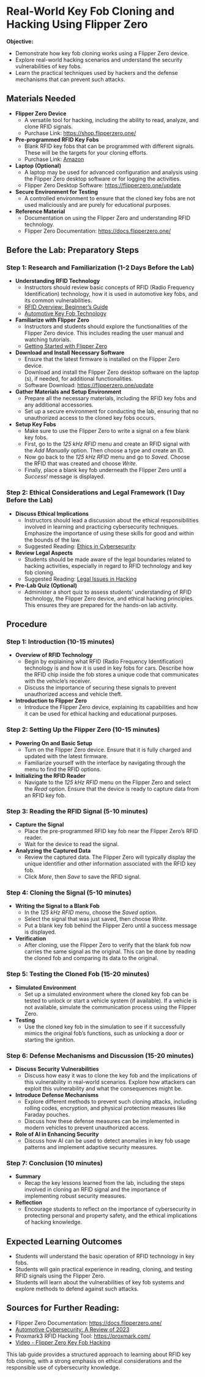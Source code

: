 # Real-World Key Fob Cloning and Hacking Using Flipper Zero

**Objective:**
- Demonstrate how key fob cloning works using a Flipper Zero device.
- Explore real-world hacking scenarios and understand the security vulnerabilities of key fobs.
- Learn the practical techniques used by hackers and the defense mechanisms that can prevent such attacks.

## Materials Needed
- **Flipper Zero Device**
  - A versatile tool for hacking, including the ability to read, analyze, and clone RFID signals.
  - Purchase Link: https://shop.flipperzero.one/
- **Pre-programmed RFID Key Fobs**
  - Blank RFID key fobs that can be programmed with different signals. These will be the targets for your cloning efforts.
  - Purchase Link: [Amazon](https://www.amazon.com/ETEKJOY-Writable-Proximity-Rewritable-Universal/dp/B07GBSP8SD/ref=sr_1_1?dib=eyJ2IjoiMSJ9.zUDykFIb6r6931hbllXcAU-EGtkSaq7kJc03mga5IIimW_7U0-iAwU889yg9oFzuyTqFFaNNdTV6HBG0AoSGcIyPrNBsiJ1prW_7HngX5dUXx0wZgEQwvUuHJ5c9fVASSs6FP0DMMZY3ZtilpD1brX9Dxd8bNUX3yA9hKTVqptlhH72cMCFLsHYR2rqQX0oy0t7jY8fHqhTO63hVvC8eqaQdzcqY4tJcyB8VI8vKvBo.n0-MfyeY4eShWP6tpLL-8qfb7xQIfpjRHt5Nlw9eg-c&dib_tag=se&keywords=Blank%2BRFID%2Bkey%2Bfobs&qid=1722564307&sr=8-1&th=1)
- **Laptop (Optional)**
  - A laptop may be used for advanced configuration and analysis using the Flipper Zero desktop software or for logging the activities.
  - Flipper Zero Desktop Software: https://flipperzero.one/update
- **Secure Environment for Testing**
  - A controlled environment to ensure that the cloned key fobs are not used maliciously and are purely for educational purposes.
- **Reference Material**
  - Documentation on using the Flipper Zero and understanding RFID technology.
  - Flipper Zero Documentation: https://docs.flipperzero.one/

## Before the Lab: Preparatory Steps

### Step 1: Research and Familiarization (1-2 Days Before the Lab)

- **Understanding RFID Technology**
  - Instructors should review basic concepts of RFID (Radio Frequency Identification) technology, how it is used in automotive key fobs, and its common vulnerabilities.
  - [RFID Overview: Beginner’s Guide](https://www.atlasrfidstore.com/rfid-resources/rfid-beginners-guide/?srsltid=AfmBOortVin03SMbpD40Y6Uq1DhLnGUhWwk5o9ge2xT3xmEQO-SYkRwA)
  - [Automotive Key Fob Technology](https://auto.howstuffworks.com/remote-entry2.htm)
- **Familiarize with Flipper Zero**
  - Instructors and students should explore the functionalities of the Flipper Zero device. This includes reading the user manual and watching tutorials.
  - [Getting Started with Flipper Zero](https://www.youtube.com/watch?v=rENJknlWq9o)
- **Download and Install Necessary Software**
  - Ensure that the latest firmware is installed on the Flipper Zero device.
  - Download and install the Flipper Zero desktop software on the laptop (s), if needed, for additional functionalities.
  - Software Download: https://flipperzero.one/update
- **Gather Materials and Setup Environment**
  - Prepare all the necessary materials, including the RFID key fobs and any additional accessories.
  - Set up a secure environment for conducting the lab, ensuring that no unauthorized access to the cloned key fobs occurs.
- **Setup Key Fobs**
  - Make sure to use the Flipper Zero to write a signal on a few blank key fobs. 
  - First, go to the *125 kHz RFID* menu and create an RFID signal with the *Add Manually* option. Then choose a type and create an ID. 
  - Now go back to the *125 kHz RFID* menu and go to *Saved*. Choose the RFID that was created and choose *Write*.
  - Finally, place a blank key fob underneath the Flipper Zero until a *Success!* message is displayed. 

### Step 2: Ethical Considerations and Legal Framework (1 Day Before the Lab)
- **Discuss Ethical Implications**
  - Instructors should lead a discussion about the ethical responsibilities involved in learning and practicing cybersecurity techniques. Emphasize the importance of using these skills for good and within the bounds of the law.
  - Suggested Reading: [Ethics in Cybersecurity](https://www.futureoftech.org/cybersecurity/4-ethical-issues-in-cybersecurity/)
- **Review Legal Aspects**
  - Students should be made aware of the legal boundaries related to hacking activities, especially in regard to RFID technology and key fob cloning.
  - Suggested Reading: [Legal Issues in Hacking](https://dallolaw.com/news/computer-hacking-laws-and-punishments/#:~:text=The%20Computer%20Fraud%20and%20Abuse%20Act%20(CFAA)%20is%20the%20most,system%20for%20an%20unlawful%20purpose.)
- **Pre-Lab Quiz (Optional)**
  - Administer a short quiz to assess students' understanding of RFID technology, the Flipper Zero device, and ethical hacking principles. This ensures they are prepared for the hands-on lab activity.

## Procedure

### Step 1: Introduction (10-15 minutes)

- **Overview of RFID Technology**
  - Begin by explaining what RFID (Radio Frequency Identification) technology is and how it is used in key fobs for cars. Describe how the RFID chip inside the fob stores a unique code that communicates with the vehicle’s receiver.
  - Discuss the importance of securing these signals to prevent unauthorized access and vehicle theft.
- **Introduction to Flipper Zero**
  - Introduce the Flipper Zero device, explaining its capabilities and how it can be used for ethical hacking and educational purposes.

### Step 2: Setting Up the Flipper Zero (10-15 minutes)
- **Powering On and Basic Setup**
  - Turn on the Flipper Zero device. Ensure that it is fully charged and updated with the latest firmware.
  - Familiarize yourself with the interface by navigating through the menu to find the RFID options.
- **Initializing the RFID Reader**
  - Navigate to the *125 kHz RFID* menu on the Flipper Zero and select the *Read* option. Ensure that the device is ready to capture data from an RFID key fob.

### Step 3: Reading the RFID Signal (5-10 minutes)
- **Capture the Signal**
  - Place the pre-programmed RFID key fob near the Flipper Zero’s RFID reader.
  - Wait for the device to read the signal.
- **Analyzing the Captured Data**
  - Review the captured data. The Flipper Zero will typically display the unique identifier and other information associated with the RFID key fob.
  - Click *More*, then *Save* to save the RFID signal.

### Step 4: Cloning the Signal (5-10 minutes)
- **Writing the Signal to a Blank Fob**
  - In the *125 kHz RFID* menu, choose the *Saved* option.
  - Select the signal that was just saved, then choose *Write*.
  - Put a blank key fob behind the Flipper Zero until a success message is displayed.
- **Verification**
  - After cloning, use the Flipper Zero to verify that the blank fob now carries the same signal as the original. This can be done by reading the cloned fob and comparing its data to the original.

### Step 5: Testing the Cloned Fob (15-20 minutes)
- **Simulated Environment**
  - Set up a simulated environment where the cloned key fob can be tested to unlock or start a vehicle system (if available). If a vehicle is not available, simulate the communication process using the Flipper Zero.
- **Testing**
  - Use the cloned key fob in the simulation to see if it successfully mimics the original fob’s functions, such as unlocking a door or starting the ignition.

### Step 6: Defense Mechanisms and Discussion (15-20 minutes)
- **Discuss Security Vulnerabilities**
  - Discuss how easy it was to clone the key fob and the implications of this vulnerability in real-world scenarios. Explore how attackers can exploit this vulnerability and what the consequences might be.
- **Introduce Defense Mechanisms**
  - Explore different methods to prevent such cloning attacks, including rolling codes, encryption, and physical protection measures like Faraday pouches.
  - Discuss how these defense measures can be implemented in modern vehicles to prevent unauthorized access.
- **Role of AI in Enhancing Security**
  - Discuss how AI can be used to detect anomalies in key fob usage patterns and implement adaptive security measures.

### Step 7: Conclusion (10 minutes)
- **Summary**
  - Recap the key lessons learned from the lab, including the steps involved in cloning an RFID signal and the importance of implementing robust security measures.
- **Reflection**
  - Encourage students to reflect on the importance of cybersecurity in protecting personal and property safety, and the ethical implications of hacking knowledge.

## Expected Learning Outcomes
- Students will understand the basic operation of RFID technology in key fobs.
- Students will gain practical experience in reading, cloning, and testing RFID signals using the Flipper Zero.
- Students will learn about the vulnerabilities of key fob systems and explore methods to defend against such attacks.

## Sources for Further Reading:
- Flipper Zero Documentation: https://docs.flipperzero.one/
- [Automotive Cybersecurity: A Review of 2023](https://www.eetimes.com/automotive-cybersecurity-a-review-of-2023/)
- Proxmark3 RFID Hacking Tool: https://proxmark.com/
- [Video - Flipper Zero  Key Fob Hacking](https://www.youtube.com/watch?v=HwdoHMVKTpU)

This lab guide provides a structured approach to learning about RFID key fob cloning, with a strong emphasis on ethical considerations and the responsible use of cybersecurity knowledge.
